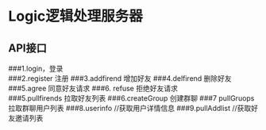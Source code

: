 # Logic逻辑处理服务器
## API接口
###1.login，登录  
###2.register 注册 
###3.addfirend 增加好友 
###4.delfirend 删除好友 
###5.agree  同意好友请求 
###6. refuse 拒绝好友请求  
###5.pullfirends  拉取好友列表 
###6.createGroup  创建群聊
###7 pullGruops   拉取群聊用户列表
###8.userinfo      //获取用户详情信息
###9.pullAddlist //获取好友邀请列表
